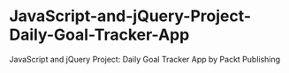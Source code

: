 # JavaScript-and-jQuery-Project-Daily-Goal-Tracker-App
JavaScript and jQuery Project:  Daily Goal Tracker App by Packt Publishing
